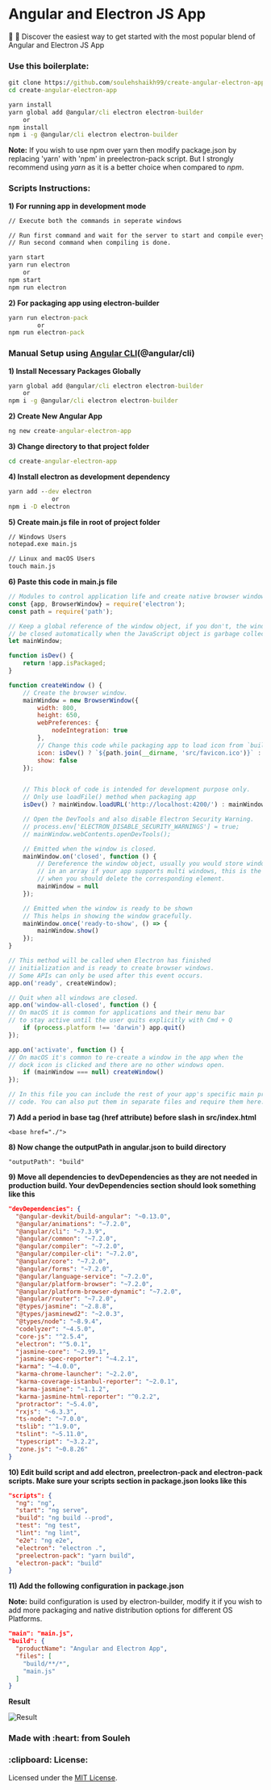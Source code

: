 # Angular and Electron JS App
:rocket: :telescope: Discover the easiest way to get started with the most popular blend of Angular and Electron JS App

<h3>Use this boilerplate:</h3>

```cmd
git clone https://github.com/soulehshaikh99/create-angular-electron-app.git
cd create-angular-electron-app

yarn install
yarn global add @angular/cli electron electron-builder
    or
npm install
npm i -g @angular/cli electron electron-builder
```

**Note:** If you wish to use npm over yarn then modify package.json by replacing 'yarn' with 'npm' in preelectron-pack script.
But I strongly recommend using <em>yarn</em> as it is a better choice when compared to <em>npm</em>.

<h3>Scripts Instructions:</h3>

**1) For running app in development mode**

```cmd
// Execute both the commands in seperate windows

// Run first command and wait for the server to start and compile everything.
// Run second command when compiling is done.

yarn start
yarn run electron
    or
npm start
npm run electron
```

**2) For packaging app using electron-builder**

```cmd
yarn run electron-pack
        or
npm run electron-pack
```

<h3>Manual Setup using <a href="https://angular.io/cli">Angular CLI</a>(@angular/cli)</h3>

**1) Install Necessary Packages Globally**

```cmd
yarn global add @angular/cli electron electron-builder
    or
npm i -g @angular/cli electron electron-builder
```

**2) Create New Angular App**

```cmd
ng new create-angular-electron-app
```

**3) Change directory to that project folder**

```cmd 
cd create-angular-electron-app
```

**4) Install electron as development dependency**

```cmd 
yarn add --dev electron
            or
npm i -D electron
```

**5) Create main.js file in root of project folder**

```cmd
// Windows Users
notepad.exe main.js

// Linux and macOS Users
touch main.js
```

**6) Paste this code in main.js file**

```javascript
// Modules to control application life and create native browser window
const {app, BrowserWindow} = require('electron');
const path = require('path');

// Keep a global reference of the window object, if you don't, the window will
// be closed automatically when the JavaScript object is garbage collected.
let mainWindow;

function isDev() {
    return !app.isPackaged;
}

function createWindow () {
    // Create the browser window.
    mainWindow = new BrowserWindow({
        width: 800,
        height: 650,
        webPreferences: {
            nodeIntegration: true
        },
        // Change this code while packaging app to load icon from `build` directory
        icon: isDev() ? `${path.join(__dirname, 'src/favicon.ico')}` : `${path.join(__dirname, 'build/favicon.ico')}`,
        show: false
    });


    // This block of code is intended for development purpose only.
    // Only use loadFile() method when packaging app
    isDev() ? mainWindow.loadURL('http://localhost:4200/') : mainWindow.loadFile(`${path.join(__dirname, 'build/index.html')}`);

    // Open the DevTools and also disable Electron Security Warning.
    // process.env['ELECTRON_DISABLE_SECURITY_WARNINGS'] = true;
    // mainWindow.webContents.openDevTools();

    // Emitted when the window is closed.
    mainWindow.on('closed', function () {
        // Dereference the window object, usually you would store windows
        // in an array if your app supports multi windows, this is the time
        // when you should delete the corresponding element.
        mainWindow = null
    });

    // Emitted when the window is ready to be shown
    // This helps in showing the window gracefully.
    mainWindow.once('ready-to-show', () => {
        mainWindow.show()
    });
}

// This method will be called when Electron has finished
// initialization and is ready to create browser windows.
// Some APIs can only be used after this event occurs.
app.on('ready', createWindow);

// Quit when all windows are closed.
app.on('window-all-closed', function () {
// On macOS it is common for applications and their menu bar
// to stay active until the user quits explicitly with Cmd + Q
    if (process.platform !== 'darwin') app.quit()
});

app.on('activate', function () {
// On macOS it's common to re-create a window in the app when the
// dock icon is clicked and there are no other windows open.
    if (mainWindow === null) createWindow()
});

// In this file you can include the rest of your app's specific main process
// code. You can also put them in separate files and require them here.
```

**7) Add a period in base tag (href attribute) before slash in src/index.html**

`<base href="./">`

**8) Now change the outputPath in angular.json to build directory**

`"outputPath": "build"`

**9) Move all dependencies to devDependencies as they are not needed in production build.
Your devDependencies section should look something like this**

```json
"devDependencies": {
  "@angular-devkit/build-angular": "~0.13.0",
  "@angular/animations": "~7.2.0",
  "@angular/cli": "~7.3.9",
  "@angular/common": "~7.2.0",
  "@angular/compiler": "~7.2.0",
  "@angular/compiler-cli": "~7.2.0",
  "@angular/core": "~7.2.0",
  "@angular/forms": "~7.2.0",
  "@angular/language-service": "~7.2.0",
  "@angular/platform-browser": "~7.2.0",
  "@angular/platform-browser-dynamic": "~7.2.0",
  "@angular/router": "~7.2.0",
  "@types/jasmine": "~2.8.8",
  "@types/jasminewd2": "~2.0.3",
  "@types/node": "~8.9.4",
  "codelyzer": "~4.5.0",
  "core-js": "^2.5.4",
  "electron": "^5.0.1",
  "jasmine-core": "~2.99.1",
  "jasmine-spec-reporter": "~4.2.1",
  "karma": "~4.0.0",
  "karma-chrome-launcher": "~2.2.0",
  "karma-coverage-istanbul-reporter": "~2.0.1",
  "karma-jasmine": "~1.1.2",
  "karma-jasmine-html-reporter": "^0.2.2",
  "protractor": "~5.4.0",
  "rxjs": "~6.3.3",
  "ts-node": "~7.0.0",
  "tslib": "^1.9.0",
  "tslint": "~5.11.0",
  "typescript": "~3.2.2",
  "zone.js": "~0.8.26"
}
```

**10) Edit build script and add electron, preelectron-pack and electron-pack scripts. Make sure your scripts section in package.json looks like this**

```json
"scripts": {
  "ng": "ng",
  "start": "ng serve",
  "build": "ng build --prod",
  "test": "ng test",
  "lint": "ng lint",
  "e2e": "ng e2e",
  "electron": "electron .",
  "preelectron-pack": "yarn build",
  "electron-pack": "build"
}
```

**11) Add the following configuration in package.json**

**Note:** build configuration is used by electron-builder, modify it if you wish to add more packaging and native distribution options for different OS Platforms.
```json
"main": "main.js",
"build": {
  "productName": "Angular and Electron App",
  "files": [
    "build/**/*",
    "main.js"
  ]
}
```

**Result**

![Result](https://user-images.githubusercontent.com/39525716/57412119-489e8380-720d-11e9-9a2a-17b3073052c9.PNG)

<h3>Made with :heart: from Souleh</h3>

<h3>:clipboard: License: </h3>
Licensed under the <a href="https://github.com/soulehshaikh99/create-angular-electron-app/blob/master/LICENSE">MIT License</a>.
